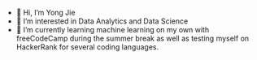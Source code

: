 - 👋 Hi, I’m Yong Jie 
- 👀 I’m interested in Data Analytics and Data Science
- 🌱 I’m currently learning machine learning on my own with freeCodeCamp during the summer break as well as testing myself on HackerRank for several coding languages.
<!-- 💞️ I’m looking to collaborate on ---
- 📫 How to reach me --- --->

<!---
jedkk/jedkk is a ✨ special ✨ repository because its `README.md` (this file) appears on your GitHub profile.
You can click the Preview link to take a look at your changes.
--->
